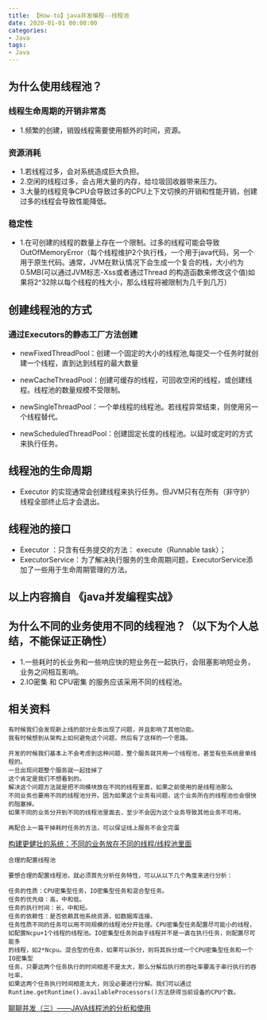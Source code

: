 ```yaml
---
title: 【How-to】java并发编程--线程池
date: 2020-01-01 00:00:00
categories: 
- Java
tags:
- Java
---
```



## 为什么使用线程池？

### 线程生命周期的开销非常高

* 1.频繁的创建，销毁线程需要使用额外的时间，资源。

### 资源消耗

* 1.若线程过多，会对系统造成巨大负担。
* 2.空闲的线程过多，会占用大量的内存，给垃圾回收器带来压力。
* 3.大量的线程竞争CPU会导致过多的CPU上下文切换的开销和性能开销，创建过多的线程会导致性能降低。

### 稳定性

* 1.在可创建的线程的数量上存在一个限制。过多的线程可能会导致OutOfMemoryError（每个线程维护2个执行栈，一个用于java代码，另一个用于原生代码。通常，JVM在默认情况下会生成一个复合的栈，大小约为0.5MB(可以通过JVM标志-Xss或者通过Thread 的构造函数来修改这个值)如果将2^32除以每个线程的栈大小，那么线程将被限制为几千到几万）

## 创建线程池的方式

### 通过Executors的静态工厂方法创建

* newFixedThreadPool：创建一个固定的大小的线程池,每提交一个任务时就创建一个线程，直到达到线程的最大数量

* newCacheThreadPool：创建可缓存的线程，可回收空闲的线程，或创建线程。线程池的数量规模不受限制。

* newSingleThreadPool：一个单线程的线程池。若线程异常结束，则使用另一个线程替代。

* newScheduledThreadPool：创建固定长度的线程池。以延时或定时的方式来执行任务。

## 线程池的生命周期

* Executor 的实现通常会创建线程来执行任务。但JVM只有在所有（非守护）线程全部终止后才会退出。

## 线程池的接口

* Executor ：只含有任务提交的方法： execute（Runnable task）；
* ExecutorService：为了解决执行服务的生命周期问题，ExecutorService添加了一些用于生命周期管理的方法。

## 以上内容摘自 《java并发编程实战》

## 为什么不同的业务使用不同的线程池？（以下为个人总结，不能保证正确性）

* 1.一些耗时的长业务和一些响应快的短业务在一起执行，会阻塞影响短业务，业务之间相互影响。
* 2.IO密集 和 CPU密集 的服务应该采用不同的线程池。

## 相关资料

```
有时候我们会发现新上线的部分业务出现了问题，并且影响了其他功能。
我有时候想到从架构上如何避免这个问题，然后有了这样的一个思路。
 
开发的时候我们基本上不会考虑到这种问题，整个服务就共用一个线程池，甚至有些系统是单线程的。
一旦出现问题整个服务就一起挂掉了
这个肯定是我们不想看到的。
解决这个问题方法就是把不同模块放在不同的线程里面，如果之前使用的是线程池那么 
不同业务也要用不同的线程池分开。因为如果这个业务有问题，这个业务所在的线程池也会很快的阻塞掉。
如果不同的业务分开到不同的线程池里面去，至少不会因为这个业务导致其他业务不可用。
 
再配合上一篇干掉耗时任务的方法，可以保证线上服务不会全完蛋
```

[构建更健壮的系统：不同的业务放在不同的线程/线程池里面](http://freyja.iteye.com/blog/2394895)

```
合理的配置线程池

要想合理的配置线程池，就必须首先分析任务特性，可以从以下几个角度来进行分析：

任务的性质：CPU密集型任务，IO密集型任务和混合型任务。
任务的优先级：高，中和低。
任务的执行时间：长，中和短。
任务的依赖性：是否依赖其他系统资源，如数据库连接。
任务性质不同的任务可以用不同规模的线程池分开处理。CPU密集型任务配置尽可能小的线程，
如配置Ncpu+1个线程的线程池。IO密集型任务则由于线程并不是一直在执行任务，则配置尽可能多
的线程，如2*Ncpu。混合型的任务，如果可以拆分，则将其拆分成一个CPU密集型任务和一个IO密集型
任务，只要这两个任务执行的时间相差不是太大，那么分解后执行的吞吐率要高于串行执行的吞吐率，
如果这两个任务执行时间相差太大，则没必要进行分解。我们可以通过
Runtime.getRuntime().availableProcessors()方法获得当前设备的CPU个数。
```

[聊聊并发（三）——JAVA线程池的分析和使用](http://www.infoq.com/cn/articles/java-threadPool)
